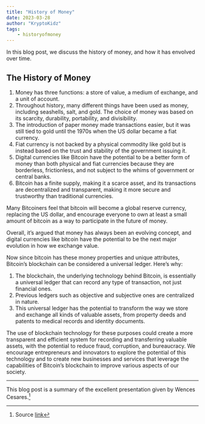 ```yaml
---
title: "History of Money"
date: 2023-03-28
author: "KryptoKidz"
tags:
    - historyofmoney
---
```


In this blog post, we discuss the history of money, and how it has envolved over time.

## The History of Money

1. Money has three functions: a store of value, a medium of exchange, and a unit of account. 
2. Throughout history, many different things have been used as money, including seashells, salt, and gold. The choice of money was based on its scarcity, durability, portability, and divisibility. 
3. The introduction of paper money made transactions easier, but it was still tied to gold until the 1970s when the US dollar became a fiat currency. 
4. Fiat currency is not backed by a physical commodity like gold but is instead based on the trust and stability of the government issuing it. 
5. Digital currencies like Bitcoin have the potential to be a better form of money than both physical and fiat currencies because they are borderless, frictionless, and not subject to the whims of government or central banks. 
6. Bitcoin has a finite supply, making it a scarce asset, and its transactions are decentralized and transparent, making it more secure and trustworthy than traditional currencies. 
 
Many Bitcoiners feel that bitcoin will become a global reserve currency, replacing the US dollar, and encourage everyone to own at least a small amount of bitcoin as a way to participate in the future of money. 

Overall, it’s argued that money has always been an evolving concept, and digital currencies like bitcoin have the potential to be the next major evolution in how we exchange value. 

Now since bitcoin has these money properties and unique attributes, Bitcoin’s blockchain can be considered a universal ledger. Here’s why: 

1. The blockchain, the underlying technology behind Bitcoin, is essentially a universal ledger that can record any type of transaction, not just financial ones. 
2. Previous ledgers such as objective and subjective ones are centralized in nature. 
3. This universal ledger has the potential to transform the way we store and exchange all kinds of valuable assets, from property deeds and patents to medical records and identity documents. 

The use of blockchain technology for these purposes could create a more transparent and efficient system for recording and transferring valuable assets, with the potential to reduce fraud, corruption, and bureaucracy. We encourage entrepreneurs and innovators to explore the potential of this technology and to create new businesses and services that leverage the capabilities of Bitcoin’s blockchain to improve various aspects of our society. 

-------

This blog post is a summary of the excellent presentation given by Wences Cesares.[^1]

[^1]: Source [link](https://www.youtube.com/watch?v=yPIvqJsCOSo)
